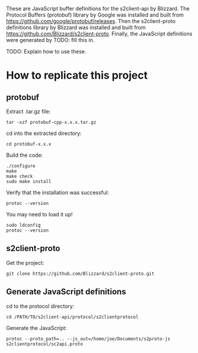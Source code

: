 These are JavaScript buffer definitions for the s2client-api by Blizzard. The Protocol Buffers (protobuf) library by Google was installed and built from https://github.com/google/protobuf/releases. Then the s2client-proto definitions library by Blizzard was installed and built from https://github.com/Blizzard/s2client-proto. Finally, the JavaScript definitions were generated by TODO: fill this in.

TODO: Explain how to use these.

# How to replicate this project
## protobuf
Extract .tar.gz file:
```
tar -xzf protobuf-cpp-x.x.x.tar.gz
```
cd into the extracted directory:
```
cd protobuf-x.x.x
```
Build the code:
```
./configure
make
make check
sudo make install
```
Verify that the installation was successful:
```
protoc --version
```
You may need to load it up!
```
sudo ldconfig
protoc --version
```

## s2client-proto
Get the project:
```
git clone https://github.com/Blizzard/s2client-proto.git
```

## Generate JavaScript definitions
cd to the protocol directory:
```
cd /PATH/TO/s2client-api/protocol/s2clientprotocol
```
Generate the JavaScript:
```
protoc --proto_path=.. --js_out=/home/joe/Documents/s2proto-js s2clientprotocol/sc2api.proto
```
